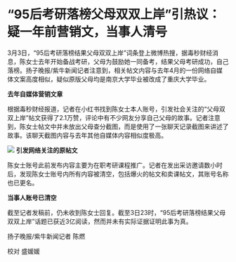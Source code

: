 # “95后考研落榜父母双双上岸”引热议：疑一年前营销文，当事人清号

3月3日，“95后考研落榜结果父母双双上岸”词条登上微博热搜，据毒秒财经消息，陈女士去年开始备战考研，父母为鼓励她一同备考，结果父母考研成功，自己落榜。扬子晚报/紫牛新闻记者注意到，相关帖文内容与去年4月的一份网络自媒体文案高度相似，疑似原版父母均是南京大学毕业被改成了重庆大学毕业。

**去年自媒体营销文章**

根据毒秒财经报道，记者在小红书找到陈女士本人账号，引发社会关注的“父母双双上岸”帖文获得了2.1万赞，评论中有不少网友分享自己父母的故事。记者注意到，陈女士帖文中并未放出父母查分截图，而是使用了一张聊天记录截图来讲述了故事。该聊天截图内容与去年其他自媒体内容相似度极高。

![](https://inews.gtimg.com/om_bt/Oxl_6C-DrPFwKnKT7h5T5mgUfFPJY9VniuEpJb_ARCuQ4AA/1000)
**引发网络关注的原帖文**

陈女士账号此前发布内容主要为在职考研课程推广。记者在发出采访邀请数小时后，发现陈女士账号内所有内容被清空，包括爆火的帖文和卖课帖文，其账号名称也已更名。

**当事人账号已清空**

截至记者发稿前，仍未收到陈女士回复。截至3日23时，“95后考研落榜结果父母双双上岸”话题已获近3亿阅读，然而并未有实际证据证明此事为真。

扬子晚报/紫牛新闻记者 陈燃

校对 盛媛媛

